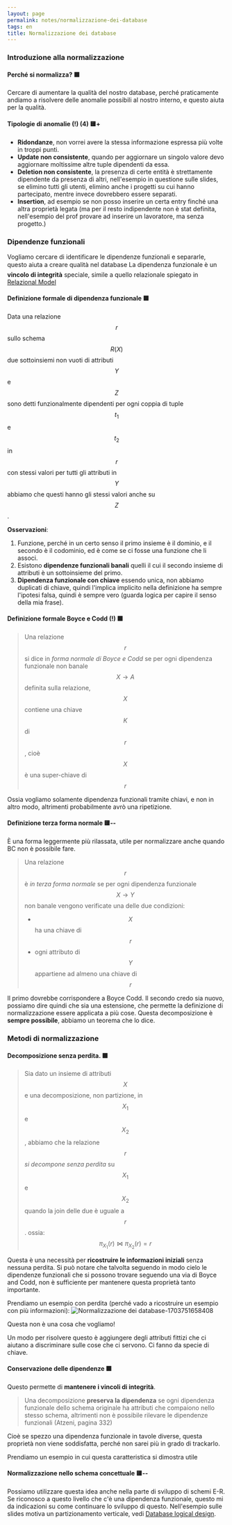 ```yaml
---
layout: page
permalink: notes/normalizzazione-dei-database
tags: en
title: Normalizzazione dei database
---
```


### Introduzione alla normalizzazione

#### Perché si normalizza? 🟩

Cercare di aumentare la qualità del nostro database, perché praticamente andiamo a risolvere delle anomalie possibili al nostro interno, e questo aiuta per la qualità.

#### Tipologie di anomalie (!) (4) 🟨+
- **Ridondanze**, non vorrei avere la stessa informazione espressa più volte in troppi punti.
- **Update non consistente**, quando per aggiornare un singolo valore devo aggiornare moltissime altre tuple dipendenti da essa.
- **Deletion non consistente**, la presenza di certe entità è strettamente dipendente da presenza di altri, nell'esempio in questione sulle slides, se elimino tutti gli utenti, elimino anche i progetti su cui hanno partecipato, mentre invece dovrebbero essere separati.
- **Insertion**, ad esempio se non posso inserire un certa entry finché una altra proprietà legata (ma per il resto indipendente non è stat definita, nell'esempio del prof provare ad inserire un lavoratore, ma senza progetto.)

### Dipendenze funzionali

Vogliamo cercare di identificare le dipendenze funzionali e separarle, questo aiuta a creare qualità nel database
La dipendenza funzionale è un **vincolo di integrità** speciale, simile a quello relazionale spiegato in [Relazional Model](/notes/relazional-model)
#### Definizione formale di dipendenza funzionale 🟩
Data una relazione $$r$$ sullo schema $$R(X)$$ due sottoinsiemi non vuoti di attributi $$Y$$ e $$Z$$ sono detti funzionalmente dipendenti per ogni coppia di tuple $$t_{1}$$ e $$t_{2}$$ in $$r$$ con stessi valori per tutti gli attributi in $$Y$$ abbiamo che questi hanno gli stessi valori anche su $$Z$$.

**Osservazioni**:
1. Funzione, perché in un certo senso il primo insieme è il dominio, e il secondo è il codominio, ed è come se ci fosse una funzione che li associ.
2. Esistono **dipendenze funzionali banali** quelli il cui il secondo insieme di attributi è un sottoinsieme del primo.
3. **Dipendenza funzionale con chiave** essendo unica, non abbiamo duplicati di chiave, quindi l'implica implicito nella definizione ha sempre l'ipotesi falsa, quindi è sempre vero (guarda logica per capire il senso della mia frase).


#### Definizione formale Boyce e Codd (!) 🟩
> Una relazione $$r$$	si dice in *forma normale di Boyce e Codd* se per ogni dipendenza funzionale non banale $$X \to A$$ definita sulla relazione, $$X$$ contiene una chiave $$K$$ di $$r$$, cioè $$X$$ è una super-chiave di $$r$$
> 

Ossia vogliamo solamente dipendenza funzionali tramite chiavi, e non in altro modo, altrimenti probabilmente avrò una ripetizione.

#### Definizione terza forma normale 🟨--
È una forma leggermente più rilassata, utile per normalizzare anche quando BC non è possibile fare.

> Una relazione $$r$$ è *in terza forma normale* se per ogni dipendenza funzionale $$X \to Y$$ non banale vengono verificate una delle due condizioni:
> - $$X$$ ha una chiave di $$r$$
> - ogni attributo di $$Y$$ appartiene ad almeno una chiave di $$r$$



Il primo dovrebbe corrispondere a Boyce Codd.
Il secondo credo sia nuovo, possiamo dire quindi che sia una estensione, che permette la definizione di normalizzazione essere applicata a più cose.
Questa decomposizione è **sempre possibile**, abbiamo un teorema che lo dice.

### Metodi di normalizzazione

#### Decomposizione senza perdita. 🟩
> Sia dato un insieme di attributi $$X$$ e una decomposizione, non partizione, in $$X_{1}$$ e $$X_{2}$$, abbiamo che la relazione $$r$$ *si decompone senza perdita* su $$X_{1}$$ e $$X_{2}$$ quando la join delle due è uguale a $$r$$. ossia: $$\pi_{X_{1}}(r) \bowtie  \pi_{X_{2}}(r) = r$$

Questa è una necessità per **ricostruire le informazioni iniziali** senza nessuna perdita.
Si può notare che talvolta seguendo in modo cielo le dipendenze funzionali che si possono trovare seguendo una via di Boyce and Codd, non è sufficiente per mantenere questa proprietà tanto importante.

Prendiamo un esempio con perdita (perché vado a ricostruire un esempio con più informazioni):
<img src="/images/notes/Normalizzazione dei database-1703751658408.jpeg" alt="Normalizzazione dei database-1703751658408">



Questa non è una cosa che vogliamo!

Un modo per risolvere questo è aggiungere degli attributi fittizi che ci aiutano a discriminare sulle cose che ci servono. Ci fanno da specie di chiave.
#### Conservazione delle dipendenze 🟩

Questo permette di **mantenere i vincoli di integrità**.

> Una decomposizione **preserva la dipendenza** se ogni dipendenza funzionale dello schema originale ha attributi che compaiono nello stesso schema, altrimenti non è possibile rilevare le dipendenze funzionali (Atzeni, pagina 332)

Cioè se spezzo una dipendenza funzionale in tavole diverse, questa proprietà non viene soddisfatta, perché non sarei più in grado di trackarlo.

Prendiamo un esempio in cui questa caratteristica si dimostra utile

#### Normalizzazione nello schema concettuale 🟨--
Possiamo utilizzare questa idea anche nella parte di sviluppo  di schemi E-R.
Se riconosco a questo livello che c'è una dipendenza funzionale, questo mi da indicazioni su come continuare lo sviluppo di questo. Nell'esempio sulle slides motiva un partizionamento verticale, vedi [Database logical design](/notes/database-logical-design).